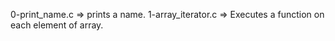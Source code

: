 0-print_name.c => prints a name.
1-array_iterator.c => Executes a function on each element of array.

